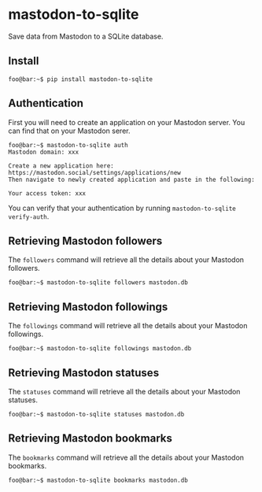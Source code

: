 # mastodon-to-sqlite

Save data from Mastodon to a SQLite database.

## Install

```console
foo@bar:~$ pip install mastodon-to-sqlite
```

## Authentication

First you will need to create an application on your Mastodon server. You
can find that on your Mastodon serer.

```console
foo@bar:~$ mastodon-to-sqlite auth
Mastodon domain: xxx

Create a new application here: https://mastodon.social/settings/applications/new
Then navigate to newly created application and paste in the following:

Your access token: xxx
```

You can verify that your authentication by running `mastodon-to-sqlite
verify-auth`.

## Retrieving Mastodon followers

The `followers` command will retrieve all the details about your Mastodon 
followers.

```console
foo@bar:~$ mastodon-to-sqlite followers mastodon.db
```

## Retrieving Mastodon followings

The `followings` command will retrieve all the details about your Mastodon 
followings.

```console
foo@bar:~$ mastodon-to-sqlite followings mastodon.db
```

## Retrieving Mastodon statuses

The `statuses` command will retrieve all the details about your Mastodon 
statuses.

```console
foo@bar:~$ mastodon-to-sqlite statuses mastodon.db
```

## Retrieving Mastodon bookmarks

The `bookmarks` command will retrieve all the details about your Mastodon
bookmarks.

```console
foo@bar:~$ mastodon-to-sqlite bookmarks mastodon.db
```
